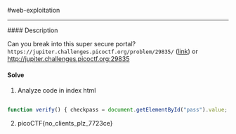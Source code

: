 #web-exploitation
<hr>
#### Description

Can you break into this super secure portal? `https://jupiter.challenges.picoctf.org/problem/29835/` ([link](https://jupiter.challenges.picoctf.org/problem/29835/)) or http://jupiter.challenges.picoctf.org:29835

#### Solve
1. Analyze code in index html
``` js
  
function verify() { checkpass = document.getElementById("pass").value; split = 4; if (checkpass.substring(0, split) == 'pico') { if (checkpass.substring(split*6, split*7) == '723c') { if (checkpass.substring(split, split*2) == 'CTF{') { if (checkpass.substring(split*4, split*5) == 'ts_p') { if (checkpass.substring(split*3, split*4) == 'lien') { if (checkpass.substring(split*5, split*6) == 'lz_7') { if (checkpass.substring(split*2, split*3) == 'no_c') { if (checkpass.substring(split*7, split*8) == 'e}') { alert("Password Verified") } } } } } } } } else { alert("Incorrect password"); } }
```
2. picoCTF{no_clients_plz_7723ce}